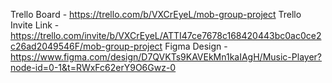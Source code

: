 Trello Board - https://trello.com/b/VXCrEyeL/mob-group-project
Trello Invite Link - https://trello.com/invite/b/VXCrEyeL/ATTI47ce7678c168420443bc0ac0ce2c26ad2049546F/mob-group-project
Figma Design - https://www.figma.com/design/D7QVKTs9KAVEkMn1kaIAgH/Music-Player?node-id=0-1&t=RWxFc62erY9O6Gwz-0
